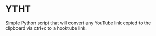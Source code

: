 # YTHT
Simple Python script that will convert any YouTube link copied to the clipboard via ctrl+c to a hooktube link.
